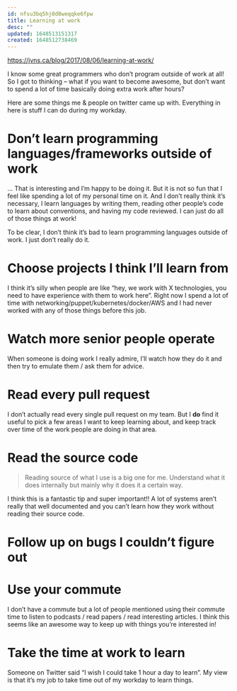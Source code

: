 ```yaml
---
id: nfsu3bq5hj0d8weqqke6fpw
title: Learning at work
desc: ""
updated: 1648513151317
created: 1648512738469
---
```


https://jvns.ca/blog/2017/08/06/learning-at-work/

I know some great programmers who don’t program outside of work at all! So I got to thinking – what if you want to become awesome, but don’t want to spend a lot of time basically doing extra work after hours?

Here are some things me & people on twitter came up with. Everything in here is stuff I can do during my workday.

# Don’t learn programming languages/frameworks outside of work

... That is interesting and I’m happy to be doing it. But it is not so fun that I feel like spending a lot of my personal time on it. And I don’t really think it’s necessary, I learn languages by writing them, reading other people’s code to learn about conventions, and having my code reviewed. I can just do all of those things at work!

To be clear, I don’t think it’s bad to learn programming languages outside of work. I just don’t really do it.

# Choose projects I think I’ll learn from

I think it’s silly when people are like “hey, we work with X technologies, you need to have experience with them to work here”. Right now I spend a lot of time with networking/puppet/kubernetes/docker/AWS and I had never worked with any of those things before this job.

# Watch more senior people operate

When someone is doing work I really admire, I’ll watch how they do it and then try to emulate them / ask them for advice.

# Read every pull request

I don’t actually read every single pull request on my team. But I **do** find it useful to pick a few areas I want to keep learning about, and keep track over time of the work people are doing in that area.

# Read the source code

> Reading source of what I use is a big one for me. Understand what it does internally but mainly why it does it a certain way.

I think this is a fantastic tip and super important!! A lot of systems aren’t really that well documented and you can’t learn how they work without reading their source code.

# Follow up on bugs I couldn’t figure out

# Use your commute

I don’t have a commute but a lot of people mentioned using their commute time to listen to podcasts / read papers / read interesting articles. I think this seems like an awesome way to keep up with things you’re interested in!

# Take the time at work to learn

Someone on Twitter said “I wish I could take 1 hour a day to learn”. My view is that it’s my job to take time out of my workday to learn things.
